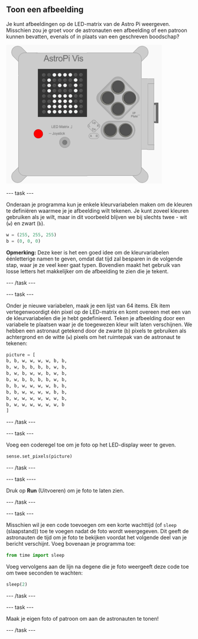 ## Toon een afbeelding

Je kunt afbeeldingen op de LED-matrix van de Astro Pi weergeven. Misschien zou je groet voor de astronauten een afbeelding of een patroon kunnen bevatten, evenals of in plaats van een geschreven boodschap?

![Astronaut](images/astronaut-pic.png)

\--- task \---

Onderaan je programma kun je enkele kleurvariabelen maken om de kleuren te definiëren waarmee je je afbeelding wilt tekenen. Je kunt zoveel kleuren gebruiken als je wilt, maar in dit voorbeeld blijven we bij slechts twee - wit (`w`) en zwart (`b`).

```python
w = (255, 255, 255)
b = (0, 0, 0)
```

**Opmerking:** Deze keer is het een goed idee om de kleurvariabelen éénletterige namen te geven, omdat dat tijd zal besparen in de volgende stap, waar je ze veel keer gaat typen. Bovendien maakt het gebruik van losse letters het makkelijker om de afbeelding te zien die je tekent.

\--- /task \---

\--- task \---

Onder je nieuwe variabelen, maak je een lijst van 64 items. Elk item vertegenwoordigt één pixel op de LED-matrix en komt overeen met een van de kleurvariabelen die je hebt gedefinieerd. Teken je afbeelding door een variabele te plaatsen waar je de toegewezen kleur wilt laten verschijnen. We hebben een astronaut getekend door de zwarte (`b`) pixels te gebruiken als achtergrond en de witte (`w`) pixels om het ruimtepak van de astronaut te tekenen:

```python
picture = [
b, b, w, w, w, w, b, b,
b, w, b, b, b, b, w, b,
b, w, b, w, w, b, w, b,
b, w, b, b, b, b, w, b,
b, b, w, w, w, w, b, b,
b, b, w, w, w, w, b, b,
b, w, w, w, w, w, w, b,
b, w, w, w, w, w, w, b
]
```

\--- /task \---

\--- task \---

Voeg een coderegel toe om je foto op het LED-display weer te geven.

```python
sense.set_pixels(picture)
```

\--- /task \---

\--- task \----

Druk op **Run** (Uitvoeren) om je foto te laten zien.

\--- /task \---

\--- task \---

Misschien wil je een code toevoegen om een ​​korte wachttijd (of `sleep` (slaapstand)) toe te voegen nadat de foto wordt weergegeven. Dit geeft de astronauten de tijd om je foto te bekijken voordat het volgende deel van je bericht verschijnt. Voeg bovenaan je programma toe:

```python
from time import sleep
```

Voeg vervolgens aan de lijn na degene die je foto weergeeft deze code toe om twee seconden te wachten:

```python
sleep(2)
```

\--- /task \---

\--- task \---

Maak je eigen foto of patroon om aan de astronauten te tonen!

\--- /task \---